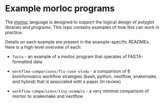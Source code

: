 # Example morloc programs

The [morloc](https://github.com/morloc-project/morloc) language is designed to
support the logical design of polyglot libraries and programs. This repo
contains examples of how this can work in practice.

Details on each example are present in the example-specific READMEs. Here is a
high-level overview of each:

 * `fasta` - an example of a morloc program that operates of FASTA-formatted data

 * `workflow-comparisons/flu-case-study` - a comparison of 6 bioinformatics
   workflow strategies (bash, python, nextflow, snakemake, and hybrid) that is
   associated with a paper (in review) 

 * `workflow-comparisons/tiny-example` - a very minimal comparison of morloc to snakemake and nextflow
